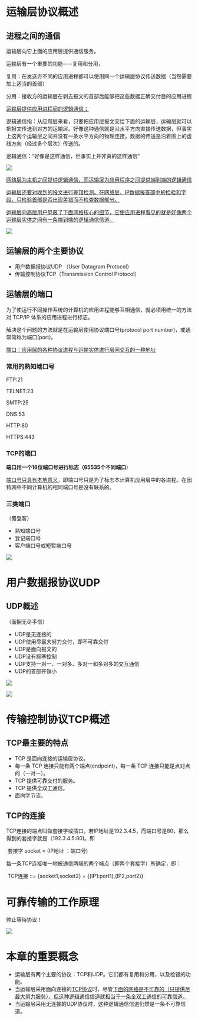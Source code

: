 # 运输层协议概述

## 进程之间的通信

运输层向它上面的应用层提供通信服务。

运输层有一个重要的功能----复用和分用，

复用：在发送方不同的应用进程都可以使用同一个运输层协议传送数据（当然需要加上适当的首部）

分用：接收方的运输层在剥去报文的首部后能够把这些数据正确交付目的应用进程

<u>运输层提供应用进程间的逻辑通信；</u>

逻辑通信指：从应用层来看，只要把应用层报文交给下面的运输层，运输层就可以把报文传送到对方的运输层。好像这种通信就是沿水平方向直接传送数据，但事实上这两个运输层之间并没有一条水平方向的物理连接。数据的传送是沿着图上的虚线方向（经过多个层次）传送的。

逻辑通信：“好像是这样通信，但事实上并非真的这样通信”

![](D:\Work\TyporaNotes\note\计算机网络\pict\运输层提供应用程序间的逻辑通信.png)

<u>网络层为主机之间提供逻辑通信，而运输层为应用程序之间提供端到端的逻辑通信</u>

<u>运输层还要对收到的报文进行差错检测。在网络层，IP数据报首部中的检验和字段，只检验首部是否出现差错而不检查数据部分。</u>

<u>运输层向高层用户屏蔽了下面网络核心的细节，它使应用进程看见的就是好像两个运输层实体之间有一条端到端的逻辑通信信道。</u>

![](D:\Work\TyporaNotes\note\计算机网络\pict\运输层协协议和网络层协议的主要区别.png)

## 运输层的两个主要协议

* 用户数据报协议UDP （User Datagram Protocol）
* 传输控制协议TCP（Transmission Control Protocol）

## 运输层的端口

为了使运行不同操作系统的计算机的应用进程能够互相通信，就必须用统一的方法对 TCP/IP 体系的应用进程进行标志。 

解决这个问题的方法就是在运输层使用协议端口号(protocol port number)，或通常简称为端口(port)。

<u>端口：应用层的各种协议进程与运输实体进行层间交互的一种地址</u>

### 常用的熟知端口号

FTP:21

TELNET:23

SMTP:25

DNS:53

HTTP:80

HTTPS:443

### TCP的端口

**端口用一个16位端口号进行标志（65535个不同端口**）

<u>端口号只具有本地意义</u>，即端口号只是为了标志本计算机应用层中的各进程。在因特网中不同计算机的相同端口号是没有联系的。

### 三类端口

（蜀登客）

* 熟知端口号
* 登记端口号
* 客户端口号或短暂端口号

![](D:\Work\TyporaNotes\note\计算机网络\pict\三类端口.png)



# 用户数据报协议UDP

## UDP概述

（面拥无尽手信）

* UDP是无连接的
* UDP使用尽最大努力交付，即不可靠交付
* UDP是面向报文的
* UDP没有拥塞控制
* UDP支持一对一、一对多、多对一和多对多的交互通信
* UDP的首部开销小

![](D:\Work\TyporaNotes\note\计算机网络\pict\UDP是面向报文的.png)

![](D:\Work\TyporaNotes\note\计算机网络\pict\UDP基于端口的分用.png)

# 传输控制协议TCP概述

## TCP最主要的特点

* TCP 是面向连接的运输层协议。
* 每一条 TCP 连接只能有两个端点(endpoint)，每一条 TCP 连接只能是点对点的（一对一）。 
* TCP 提供可靠交付的服务。
* TCP 提供全双工通信。
* 面向字节流。 

## TCP的连接

TCP连接的端点叫做套接字或插口。若IP地址是192.3.4.5，而端口号是80，那么得到的套接字就是（192.3.4.5:80)。即

​	套接字 socket = (IP地址 ：端口号)

每一条TCP连接唯一地被通信两端的两个端点（即两个套接字）所确定，即：

​	TCP连接 ::= {socket1,socket2} = {(IP1:port1),(IP2,port2)}



# 可靠传输的工作原理

停止等待协议！

![](D:\Work\TyporaNotes\note\计算机网络\pict\停止等待协议.png)

# 本章的重要概念

* 运输层有两个主要的协议：TCP和UDP。它们都有复用和分用，以及检错的功能。
* 当运输层采用面向连接的<u>TCP协议</u>时，尽管<u>下面的网络是不可靠的（只提供尽最大努力服务），但这种逻辑通信信道就相当于一条全双工通信的可靠信道。</u>
* 当运输层采用无连接的UDP协议时，这种逻辑通信信道仍然是一条不可靠信道。







